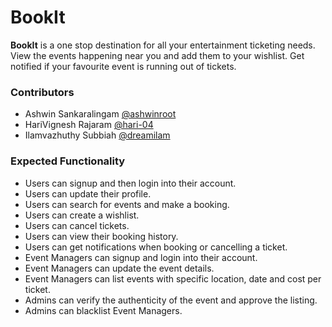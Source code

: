 # BookIt


**BookIt** is a one stop destination for all your entertainment ticketing needs. View the events happening near you and add them to your wishlist. Get notified if your favourite event is running out of tickets. 

### Contributors

- Ashwin Sankaralingam [@ashwinroot](https://github.com/ashwinroot)
- HariVignesh Rajaram [@hari-04](https://github.com/hari-04)
- Ilamvazhuthy Subbiah [@dreamilam](https://github.com/dreamilam)


### Expected Functionality

- Users can signup and then login into their account.
- Users can update their profile.
- Users can search for events and make a booking.
- Users can create a wishlist.
- Users can cancel tickets.
- Users can view their booking history.
- Users can get notifications when booking or cancelling a ticket.
- Event Managers can signup and login into their account.
- Event Managers can update the event details.
- Event Managers can list events with specific location, date and cost per ticket.
- Admins can verify the authenticity of the event and approve the listing.
- Admins can blacklist Event Managers.



